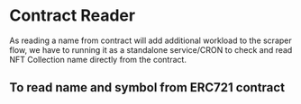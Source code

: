 # Contract Reader

As reading a name from contract will add additional workload to the scraper flow, we have to running it as a standalone service/CRON to check and read NFT Collection name directly from the contract.

## To read name and symbol from ERC721 contract